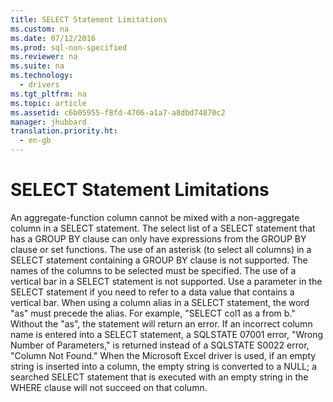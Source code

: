 ```yaml
---
title: SELECT Statement Limitations
ms.custom: na
ms.date: 07/12/2016
ms.prod: sql-non-specified
ms.reviewer: na
ms.suite: na
ms.technology: 
  - drivers
ms.tgt_pltfrm: na
ms.topic: article
ms.assetid: c6b05955-f8fd-4706-a1a7-a8dbd74870c2
manager: jhubbard
translation.priority.ht: 
  - en-gb
---
```

# SELECT Statement Limitations
<?xml version="1.0" encoding="utf-8"?>
<developerConceptualDocument xmlns="http://ddue.schemas.microsoft.com/authoring/2003/5" xmlns:xlink="http://www.w3.org/1999/xlink" xmlns:xsi="http://www.w3.org/2001/XMLSchema-instance" xsi:schemaLocation="http://ddue.schemas.microsoft.com/authoring/2003/5 http://dduestorage.blob.core.windows.net/ddueschema/developer.xsd">
  <introduction>
    <para>An aggregate-function column cannot be mixed with a non-aggregate column in a SELECT statement.</para>
    <para>The select list of a SELECT statement that has a GROUP BY clause can only have expressions from the GROUP BY clause or set functions.</para>
    <para>The use of an asterisk (to select all columns) in a SELECT statement containing a GROUP BY clause is not supported. The names of the columns to be selected must be specified.</para>
    <para>The use of a vertical bar in a SELECT statement is not supported. Use a parameter in the SELECT statement if you need to refer to a data value that contains a vertical bar.</para>
    <para>When using a column alias in a SELECT statement, the word "as" must precede the alias. For example, "SELECT col1 as a from b." Without the "as", the statement will return an error.</para>
    <para>If an incorrect column name is entered into a SELECT statement, a SQLSTATE 07001 error, "Wrong Number of Parameters," is returned instead of a SQLSTATE S0022 error, "Column Not Found."</para>
    <para>When the Microsoft Excel driver is used, if an empty string is inserted into a column, the empty string is converted to a NULL; a searched SELECT statement that is executed with an empty string in the WHERE clause will not succeed on that column.</para>
  </introduction>
  <relatedTopics />
</developerConceptualDocument>